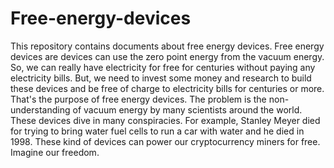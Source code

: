 # Free-energy-devices
This repository contains documents about free energy devices. Free energy devices are devices can use the zero point energy from the vacuum energy. So, we can really have electricity for free for centuries without paying any electricity bills. But, we need to invest some money and research to build these devices and be free of charge to electricity bills for centuries or more. That's the purpose of free energy devices. The problem is the non-understanding of vacuum energy by many scientists around the world. These devices dive in many conspiracies. For example, Stanley Meyer died for trying to bring water fuel cells to run a car with water and he died in 1998. These kind of devices can power our cryptocurrency miners for free. Imagine our freedom.
